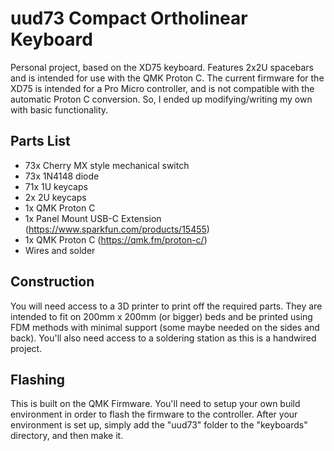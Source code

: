 # uud73 Compact Ortholinear Keyboard
Personal project, based on the XD75 keyboard. Features 2x2U spacebars and is intended for use with the QMK Proton C. The current firmware for the XD75 is intended for a Pro Micro controller, and is not compatible with the automatic Proton C conversion. So, I ended up modifying/writing my own with basic functionality.

## Parts List
* 73x Cherry MX style mechanical switch
* 73x 1N4148 diode
* 71x 1U keycaps
* 2x 2U keycaps
* 1x QMK Proton C
* 1x Panel Mount USB-C Extension (https://www.sparkfun.com/products/15455)
* 1x QMK Proton C (https://qmk.fm/proton-c/)
* Wires and solder

## Construction
You will need access to a 3D printer to print off the required parts. They are intended to fit on 200mm x 200mm (or bigger) beds and be printed using FDM methods with minimal support (some maybe needed on the sides and back).
You'll also need access to a soldering station as this is a handwired project.

## Flashing
This is built on the QMK Firmware. You'll need to setup your own build environment in order to flash the firmware to the controller. After your environment is set up, simply add the "uud73" folder to the "keyboards" directory, and then make it. 
